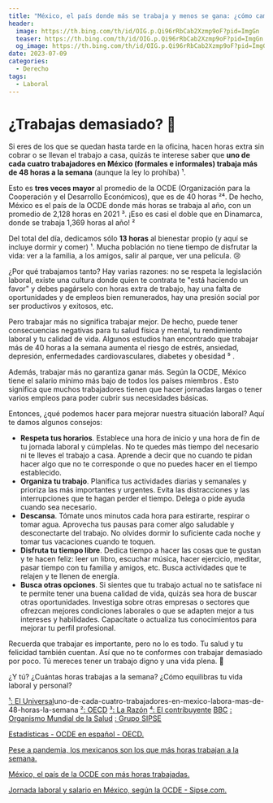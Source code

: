 ```yaml
---
title: "México, el país donde más se trabaja y menos se gana: ¿cómo cambiar esta realidad?"
header:
  image: https://th.bing.com/th/id/OIG.p.Qi96rRbCab2Xzmp9oF?pid=ImgGn
  teaser: https://th.bing.com/th/id/OIG.p.Qi96rRbCab2Xzmp9oF?pid=ImgGn
  og_image: https://th.bing.com/th/id/OIG.p.Qi96rRbCab2Xzmp9oF?pid=ImgGn
date: 2023-07-09
categories:
  - Derecho
tags:
  - Laboral
---
```


# ¿Trabajas demasiado? 🤔

Si eres de los que se quedan hasta tarde en la oficina, hacen horas extra sin cobrar o se llevan el trabajo a casa, quizás te interese saber que **uno de cada cuatro trabajadores en México (formales e informales) trabaja más de 48 horas a la semana** (aunque la ley lo prohíba) ¹.

Esto es **tres veces mayor** al promedio de la OCDE (Organización para la Cooperación y el Desarrollo Económicos), que es de 40 horas ²⁴. De hecho, México es el país de la OCDE donde más horas se trabaja al año, con un promedio de 2,128 horas en 2021 ³. ¡Eso es casi el doble que en Dinamarca, donde se trabaja 1,369 horas al año! ²

Del total del día, dedicamos sólo **13 horas** al bienestar propio (y aquí se incluye dormir y comer) ¹. Mucha población no tiene tiempo de disfrutar la vida: ver a la familia, a los amigos, salir al parque, ver una película. 😢

¿Por qué trabajamos tanto? Hay varias razones: no se respeta la legislación laboral, existe una cultura donde quien te contrata te "está haciendo un favor" y debes pagárselo con horas extra de trabajo, hay una falta de oportunidades y de empleos bien remunerados, hay una presión social por ser productivos y exitosos, etc.

Pero trabajar más no significa trabajar mejor. De hecho, puede tener consecuencias negativas para tu salud física y mental, tu rendimiento laboral y tu calidad de vida. Algunos estudios han encontrado que trabajar más de 40 horas a la semana aumenta el riesgo de estrés, ansiedad, depresión, enfermedades cardiovasculares, diabetes y obesidad ⁵ .

Además, trabajar más no garantiza ganar más. Según la OCDE, México tiene el salario mínimo más bajo de todos los países miembros . Esto significa que muchos trabajadores tienen que hacer jornadas largas o tener varios empleos para poder cubrir sus necesidades básicas.

Entonces, ¿qué podemos hacer para mejorar nuestra situación laboral? Aquí te damos algunos consejos:

- **Respeta tus horarios**. Establece una hora de inicio y una hora de fin de tu jornada laboral y cúmplelas. No te quedes más tiempo del necesario ni te lleves el trabajo a casa. Aprende a decir que no cuando te pidan hacer algo que no te corresponde o que no puedes hacer en el tiempo establecido.
- **Organiza tu trabajo**. Planifica tus actividades diarias y semanales y prioriza las más importantes y urgentes. Evita las distracciones y las interrupciones que te hagan perder el tiempo. Delega o pide ayuda cuando sea necesario.
- **Descansa**. Tómate unos minutos cada hora para estirarte, respirar o tomar agua. Aprovecha tus pausas para comer algo saludable y desconectarte del trabajo. No olvides dormir lo suficiente cada noche y tomar tus vacaciones cuando te toquen.
- **Disfruta tu tiempo libre**. Dedica tiempo a hacer las cosas que te gustan y te hacen feliz: leer un libro, escuchar música, hacer ejercicio, meditar, pasar tiempo con tu familia y amigos, etc. Busca actividades que te relajen y te llenen de energía.
- **Busca otras opciones**. Si sientes que tu trabajo actual no te satisface ni te permite tener una buena calidad de vida, quizás sea hora de buscar otras oportunidades. Investiga sobre otras empresas o sectores que ofrezcan mejores condiciones laborales o que se adapten mejor a tus intereses y habilidades. Capacítate o actualiza tus conocimientos para mejorar tu perfil profesional.

Recuerda que trabajar es importante, pero no lo es todo. Tu salud y tu felicidad también cuentan. Así que no te conformes con trabajar demasiado por poco. Tú mereces tener un trabajo digno y una vida plena. 💪

¿Y tú? ¿Cuántas horas trabajas a la semana? ¿Cómo equilibras tu vida laboral y personal?

[¹: El Universal](https://www.eluniversal.com.mx/cartera/)uno-de-cada-cuatro-trabajadores-en-mexico-labora-mas-de-48-horas-la-semana
[²: OECD](https://www.oecd.org/espanol/estadisticas/horas-trabajadas.htm)
[³: La Razón](https://www.razon.com.mx/negocios/mexico-pais-ocde-horas-trabajadas-497967)
[⁴: El contribuyente](https://www.elcontribuyente.mx/2021/08/pese-a-pandemia-los-mexicanos-son-los-que-mas-horas-trabajan-a-la-semana/)
[BBC](https://www.bbc.com/mundo/noticias-57155121)
[: Organismo Mundial de la Salud](https://www.who.int/news/item/17-05-2021-long-working-hours-increasing-deaths-from-heart-disease-and-stroke-who-ilo)
[: Grupo SIPSE](https://sipse.com/mexico/mexico-pais-ocde-donde-mas-horas-se-trabaja-211430.html)


[Estadísticas - OCDE en español - OECD. ](https://www.oecd.org/espanol/estadisticas/horas-trabajadas.htm)

[Pese a pandemia, los mexicanos son los que más horas trabajan a la semana. ](https://www.elcontribuyente.mx/2021/08/pese-a-pandemia-los-mexicanos-son-los-que-mas-horas-trabajan-a-la-semana/)

[México, el país de la OCDE con más horas trabajadas. ](https://www.razon.com.mx/negocios/mexico-pais-ocde-horas-trabajadas-497967)

[Jornada laboral y salario en México, según la OCDE - Sipse.com. ](https://sipse.com/mexico/mexico-pais-ocde-donde-mas-horas-se-trabaja-211430.html)
